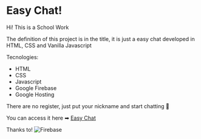 # Easy Chat!

Hi! This is a School Work

The definition of this project is in the title, it is just a easy chat developed in HTML, CSS and Vanilla Javascript

Tecnologies: 

 - HTML
 - CSS
 - Javascript
 - Google Firebase
 - Google Hosting

There are no register, just put your nickname and start chatting 📝

You can access it here ➡ [Easy Chat](https://easy-zap.web.app/)

Thanks to!
![Firebase](https://firebase.google.com/images/social.png)
